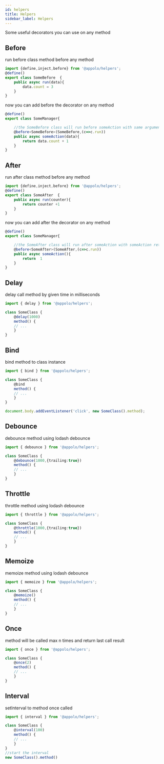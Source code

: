 ```yaml
---
id: helpers
title: Helpers
sidebar_label: Helpers
---
```


Some useful decorators you can use on any method

## Before
run before class method before any method
```typescript
import {define,inject,before} from '@appolo/helpers';
@define()
export class SomeBefore  {
    public async run(data){
        data.count = 3
    }
}
```

now you can add before the decorator on any method
```typescript
@define()
export class SomeManager{

    //the SomeBefore class will run before someAction with same arguments
    @before<SomeBefore>(SomeBefore,(c=>c.run))
    public async someAction(data){
        return data.count + 1
    }
}
```

## After
run after class method before any method
```typescript
import {define,inject,before} from '@appolo/helpers';
@define()
export class SomeAfter  {
    public async run(counter){
        return counter +1
    }
}
```

now you can add after the decorator on any method
```typescript
@define()
export class SomeManager{

    //the SomeAfter class will run after someAction with someAction return argument
    @before<SomeAfter>(SomeAfter,(c=>c.run))
    public async someAction(){
        return  1
    }
}
```


## Delay
delay call method by given time in milliseconds
```typescript
import { delay } from '@appolo/helpers';

class SomeClass {
    @delay(1000)
    method() {
    // ...
    }
}
```
## Bind
bind method to class instance
```typescript
import { bind } from '@appolo/helpers';

class SomeClass {
    @bind
    method() {
    // ...
    }
}

document.body.addEventListener('click', new SomeClass().method);
```
## Debounce
debounce method using lodash debounce
```typescript
import { debounce } from '@appolo/helpers';

class SomeClass {
    @debounce(1000,{trailing:true})
    method() {
    // ...
    }
}
```
## Throttle
throttle method using lodash debounce
```typescript
import { throttle } from '@appolo/helpers';

class SomeClass {
    @throttle(1000,{trailing:true})
    method() {
    // ...
    }
}
```
## Memoize
memoize method using lodash debounce
```typescript
import { memoize } from '@appolo/helpers';

class SomeClass {
    @memoize()
    method() {
    // ...
    }
}
```
## Once
method will be called max n times and return last call result
```typescript
import { once } from '@appolo/helpers';

class SomeClass {
    @once(2)
    method() {
    // ...
    }
}
```
## Interval
setInterval to method once called
```typescript
import { interval } from '@appolo/helpers';

class SomeClass {
    @interval(100)
    method() {
    // ...
    }
}
//start the interval
new SomeClass().method()
```

